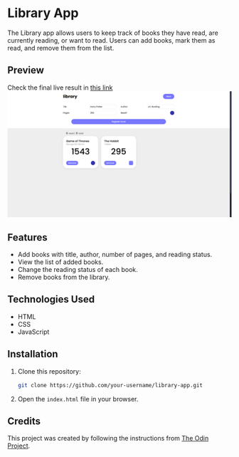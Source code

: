 # Library App

The Library app allows users to keep track of books they have read, are currently reading, or want to read. Users can add books, mark them as read, and remove them from the list.

## Preview
Check the final live result in [this link](https://vicker14.github.io/library-app/)
![Library App Preview](./preview.png)

## Features

- Add books with title, author, number of pages, and reading status.
- View the list of added books.
- Change the reading status of each book.
- Remove books from the library.

## Technologies Used

- HTML
- CSS
- JavaScript

## Installation

1. Clone this repository:
    ```bash
    git clone https://github.com/your-username/library-app.git
    ```
2. Open the `index.html` file in your browser.

## Credits

This project was created by following the instructions from [The Odin Project](https://www.theodinproject.com/).
